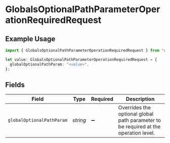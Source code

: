 # GlobalsOptionalPathParameterOperationRequiredRequest

## Example Usage

```typescript
import { GlobalsOptionalPathParameterOperationRequiredRequest } from "openapi/sdk/models/operations";

let value: GlobalsOptionalPathParameterOperationRequiredRequest = {
  globalOptionalPathParam: "<value>",
};
```

## Fields

| Field                                                                                | Type                                                                                 | Required                                                                             | Description                                                                          |
| ------------------------------------------------------------------------------------ | ------------------------------------------------------------------------------------ | ------------------------------------------------------------------------------------ | ------------------------------------------------------------------------------------ |
| `globalOptionalPathParam`                                                            | *string*                                                                             | :heavy_minus_sign:                                                                   | Overrides the optional global path parameter to be required at the<br/>operation level.<br/> |